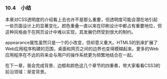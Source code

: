 ### 10.4　小结

本章对CSS透明度的介绍看上去也许不是那么重要，但透明度可能会潜在地引起一些页面设计上的显著变化。颜色重叠一直以来在印刷设计中都占有重要地位，但这种风格由于在网页设计中难以实现，其发展仍然受到很大的制约。

appearance属性虽然只是一个的小改变，但却意义重大。HTML5的到来扩展了Web应用程序构建的范围，桌面和网页之间的边界也变得模糊起来。更多的Web应用程序在不远的将来会与用户的操作系统更为频繁地结合在一起。

在下一章，我会完成背景、边框和颜色这几个章节的四重奏，带大家看看CSS3的前沿领域：渐变背景。

